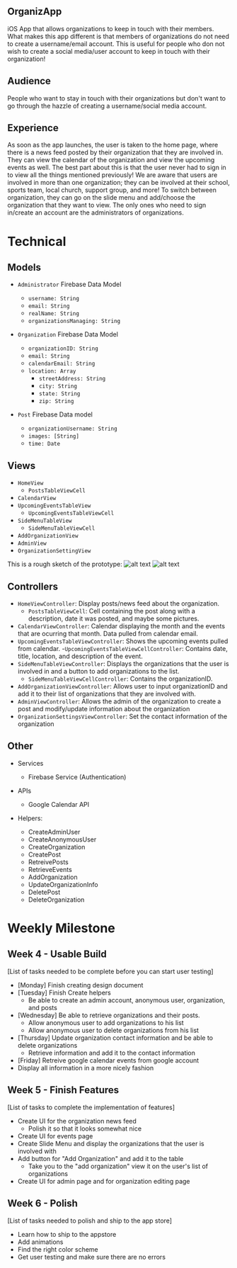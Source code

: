 ## OrganizApp
iOS App that allows organizations to keep in touch with their members. What makes this app different is that members of organizations do not need to create a username/email account. This is useful for people who don not wish to create a social media/user account to keep in touch with their organization!

## Audience
People who want to stay in touch with their organizations but don't want to go through the hazzle of creating a username/social media account.

## Experience
As soon as the app launches, the user is taken to the home page, where there is a news feed posted by their organization that they are involved in. They can view the calendar of the organization and view the upcoming events as well. The best part about this is that the user never had to sign in to view all the things mentioned previously! We are aware that users are involved in more than one organization; they can be involved at their school, sports team, local church, support group, and more! To switch between organization, they can go on the slide menu and add/choose the organization that they want to view. The only ones who need to sign in/create an account are the administrators of organizations.

# Technical
## Models
- `Administrator` Firebase Data Model
  - `username: String`
  - `email: String`
  - `realName: String`
  - `organizationsManaging: String`
  
- `Organization` Firebase Data Model
  - `organizationID: String`
  - `email: String`
  - `calendarEmail: String`
  - `location: Array`
    - `streetAddress: String`
    - `city: String`
    - `state: String`
    - `zip: String`
  
- `Post` Firebase Data model
  - `organizationUsername: String`
  - `images: [String]`
  - `time: Date`


## Views
- `HomeView`
  - `PostsTableViewCell`
- `CalendarView`
- `UpcomingEventsTableView`
  - `UpcomingEventsTableViewCell`
- `SideMenuTableView`
  - `SideMenuTableViewCell`
- `AddOrganizationView`
- `AdminView`
- `OrganizationSettingView`


This is a rough sketch of the prototype: 
![alt text](https://raw.githubusercontent.com/membriux/OrganizApp/master/paper-prototype/OrganizappPaperPrototype.jpg)
![alt text](https://raw.githubusercontent.com/membriux/OrganizApp/master/paper-prototype/OrganizappPaperPrototype2.jpg)


## Controllers
- `HomeViewController`: Display posts/news feed about the organization.
  - `PostsTableViewCell`: Cell containing the post along with a description, date it was posted, and maybe some pictures.
- `CalendarViewController`: Calendar displaying the month and the events that are ocurring that month. Data pulled from calendar email.
- `UpcomingEventsTableViewController`: Shows the upcoming events pulled from calendar.
  -`UpcomingEventsTableViewCellController`: Contains date, title, location, and description of the event.
- `SideMenuTableViewController`: Displays the organizations that the user is involved in and a button to add organizations to the list.
  - `SideMenuTableViewCellController`: Contains the organizationID.
- `AddOrganizationViewController`: Allows user to input organizationID and add it to their list of organizations that they are involved with.
- `AdminViewController`: Allows the admin of the organization to create a post and modify/update information about the organization
- `OrganizationSettingsViewController`: Set the contact information of the organization

## Other
- Services
  - Firebase Service (Authentication)
  
- APIs
  - Google Calendar API

- Helpers: 
  - CreateAdminUser
  - CreateAnonymousUser
  - CreateOrganization
  - CreatePost 
  - RetreivePosts
  - RetrieveEvents
  - AddOrganization
  - UpdateOrganizationInfo
  - DeletePost
  - DeleteOrganization

# Weekly Milestone
## Week 4 - Usable Build
[List of tasks needed to be complete before you can start user testing]
- [Monday] Finish creating design document
- [Tuesday] Finish Create helpers
  - Be able to create an admin account, anonymous user, organization, and posts
- [Wednesday] Be able to retrieve organizations and their posts.
  - Allow anonymous user to add organizations to his list 
  - Allow anonymous user to delete organizations from his list
- [Thursday] Update organization contact information and be able to delete organizations
  - Retrieve information and add it to the contact information
- [Friday] Retreive google calendar events from google account
- Display all information in a more nicely fashion


## Week 5 - Finish Features
[List of tasks to complete the implementation of features]
- Create UI for the organization news feed
  - Polish it so that it looks somewhat nice
- Create UI for events page
- Create Slide Menu and display the organizations that the user is involved with
- Add button for "Add Organization" and add it to the table
  - Take you to the "add organization" view it on the user's list of organizations
- Create UI for admin page and for organization editing page

## Week 6 - Polish
[List of tasks needed to polish and ship to the app store]
- Learn how to ship to the appstore
- Add animations
- Find the right color scheme
- Get user testing and make sure there are no errors


